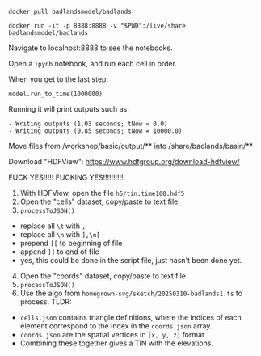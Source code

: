 
```
docker pull badlandsmodel/badlands

docker run -it -p 8888:8888 -v "$PWD":/live/share badlandsmodel/badlands
```

Navigate to localhost:8888 to see the notebooks.

Open a `ipynb` notebook, and run each cell in order.

When you get to the last step:

```
model.run_to_time(1000000)
```

Running it will print outputs such as:

```
- Writing outputs (1.03 seconds; tNow = 0.0)
- Writing outputs (0.85 seconds; tNow = 10000.0)
```

Move files from /workshop/basic/output/** into /share/badlands/basin/**

Download "HDFView": https://www.hdfgroup.org/download-hdfview/




FUCK YES!!!!! FUCKING YES!!!!!!!!!!

1. With HDFView, open the file `h5/tin.time100.hdf5`
2. Open the "cells" dataset, copy/paste to text file
3. `processToJSON()`
  - replace all `\t` with `,`
  - replace all `\n` with `],\n[`
  - prepend `[[` to beginning of file
  - append `]]` to end of file
  - yes, this could be done in the script file, just hasn't been done yet.
4. Open the "coords" dataset, copy/paste to text file
5. `processToJSON()`
6. Use the algo from `homegrown-svg/sketch/20250310-badlands1.ts` to process. TLDR:
  - `cells.json` contains triangle definitions, where the indices of each element correspond to the index in the `coords.json` array.
  - `coords.json` are the spatial vertices in `[x, y, z]` format
  - Combining these together gives a TIN with the elevations.
